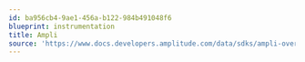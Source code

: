 ```yaml
---
id: ba956cb4-9ae1-456a-b122-984b491048f6
blueprint: instrumentation
title: Ampli
source: 'https://www.docs.developers.amplitude.com/data/sdks/ampli-overview/'
---
```

